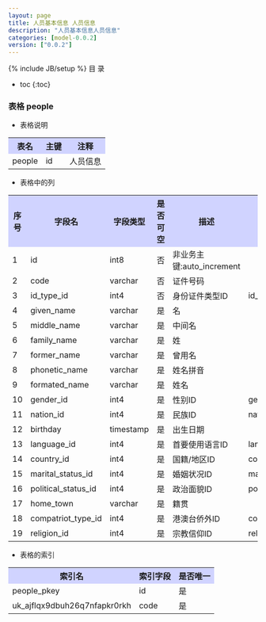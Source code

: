 ```yaml
---
layout: page
title: 人员基本信息 人员信息
description: "人员基本信息人员信息"
categories: [model-0.0.2]
version: ["0.0.2"]
---
```

{% include JB/setup %}
 目  录

* toc
{:toc}



### 表格 people

  * 表格说明

<table class="table table-bordered table-striped table-condensed">
<tr><th style="background-color:#D0D3FF">表名</th><th style="background-color:#D0D3FF">主键</th><th style="background-color:#D0D3FF">注释</th>  </tr>
<tr><td>people</td><td>id</td><td>人员信息</td>  </tr>
</table>

  * 表格中的列

<table class="table table-bordered table-striped table-condensed">
<tr><th style="background-color:#D0D3FF">序号</th><th style="background-color:#D0D3FF">字段名</th><th style="background-color:#D0D3FF">字段类型</th><th style="background-color:#D0D3FF">是否可空</th><th style="background-color:#D0D3FF">描述</th><th style="background-color:#D0D3FF">引用表</th>  </tr>
<tr><td>1</td><td>id</td><td>int8</td><td>否</td><td>非业务主键:auto_increment</td><td></td>  </tr>
<tr><td>2</td><td>code</td><td>varchar</td><td>否</td><td>证件号码</td><td></td>  </tr>
<tr><td>3</td><td>id_type_id</td><td>int4</td><td>否</td><td>身份证件类型ID</td><td>id_types</td>  </tr>
<tr><td>4</td><td>given_name</td><td>varchar</td><td>是</td><td>名</td><td></td>  </tr>
<tr><td>5</td><td>middle_name</td><td>varchar</td><td>是</td><td>中间名</td><td></td>  </tr>
<tr><td>6</td><td>family_name</td><td>varchar</td><td>是</td><td>姓</td><td></td>  </tr>
<tr><td>7</td><td>former_name</td><td>varchar</td><td>是</td><td>曾用名</td><td></td>  </tr>
<tr><td>8</td><td>phonetic_name</td><td>varchar</td><td>是</td><td>姓名拼音</td><td></td>  </tr>
<tr><td>9</td><td>formated_name</td><td>varchar</td><td>是</td><td>姓名</td><td></td>  </tr>
<tr><td>10</td><td>gender_id</td><td>int4</td><td>是</td><td>性别ID</td><td>genders</td>  </tr>
<tr><td>11</td><td>nation_id</td><td>int4</td><td>是</td><td>民族ID</td><td>nations</td>  </tr>
<tr><td>12</td><td>birthday</td><td>timestamp</td><td>是</td><td>出生日期</td><td></td>  </tr>
<tr><td>13</td><td>language_id</td><td>int4</td><td>是</td><td>首要使用语言ID</td><td>languages</td>  </tr>
<tr><td>14</td><td>country_id</td><td>int4</td><td>是</td><td>国籍/地区ID</td><td>countries</td>  </tr>
<tr><td>15</td><td>marital_status_id</td><td>int4</td><td>是</td><td>婚姻状况ID</td><td>marital_statuses</td>  </tr>
<tr><td>16</td><td>political_status_id</td><td>int4</td><td>是</td><td>政治面貌ID</td><td>political_statuses</td>  </tr>
<tr><td>17</td><td>home_town</td><td>varchar</td><td>是</td><td>籍贯</td><td></td>  </tr>
<tr><td>18</td><td>compatriot_type_id</td><td>int4</td><td>是</td><td>港澳台侨外ID</td><td>compatriot_types</td>  </tr>
<tr><td>19</td><td>religion_id</td><td>int4</td><td>是</td><td>宗教信仰ID</td><td>religions</td>  </tr>
</table>

 
  * 表格的索引

<table class="table table-bordered table-striped table-condensed">
  <tr>
<th style="background-color:#D0D3FF">索引名</th><th style="background-color:#D0D3FF">索引字段</th><th style="background-color:#D0D3FF">是否唯一</th>  </tr>
<tr><td>people_pkey</td><td>id&nbsp;</td><td>是</td>  </tr>
<tr><td>uk_ajflqx9dbuh26q7nfapkr0rkh</td><td>code&nbsp;</td><td>是</td>  </tr>
</table>
